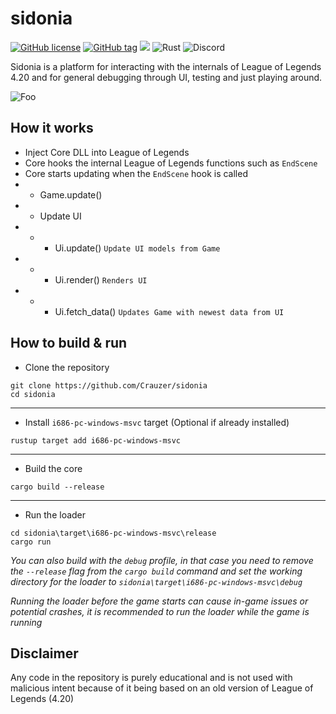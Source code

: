 # sidonia 
[![GitHub license](https://img.shields.io/github/license/Naereen/StrapDown.js.svg?style=flat-square)](https://github.com/Crauzer/sidonia/blob/master/LICENSE) [![GitHub tag](https://img.shields.io/github/tag/Crauzer/sidonia.svg?style=flat-square)](https://GitHub.com/Crauzer/sidonia/tags/) ![](https://tokei.rs/b1/github/sidonia-420/sidonia) ![Rust](https://github.com/sidonia-420/sidonia/workflows/Rust/badge.svg) ![Discord](https://img.shields.io/discord/320848982400040960?label=Discord&style=flat-square)

Sidonia is a platform for interacting with the internals of League of Legends 4.20 and for general debugging through UI, testing and just playing around.

<a>![Foo](https://i.imgur.com/xuhnWFj.png)</a>

## How it works
* Inject Core DLL into League of Legends
* Core hooks the internal League of Legends functions such as `EndScene`
* Core starts updating when the `EndScene` hook is called
* * Game.update()
* * Update UI
* * * Ui.update() `Update UI models from Game`
* * * Ui.render() `Renders UI`
* * * Ui.fetch_data() `Updates Game with newest data from UI`

## How to build & run
* Clone the repository 
```
git clone https://github.com/Crauzer/sidonia
cd sidonia
```
---
* Install `i686-pc-windows-msvc` target (Optional if already installed)
```
rustup target add i686-pc-windows-msvc
```

---
* Build the core
```
cargo build --release
```
---

* Run the loader
```
cd sidonia\target\i686-pc-windows-msvc\release
cargo run
```

*You can also build with the `debug` profile, in that case you need to remove the `--release` flag from the `cargo build` command and set the working directory for the loader to `sidonia\target\i686-pc-windows-msvc\debug`*

*Running the loader before the game starts can cause in-game issues or potential crashes, it is recommended to run the loader while the game is running*

## Disclaimer
Any code in the repository is purely educational and is not used with malicious intent because of it being based on an old version of League of Legends (4.20)
